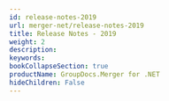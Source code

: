 ```yaml
---
id: release-notes-2019
url: merger-net/release-notes-2019
title: Release Notes - 2019
weight: 2
description: 
keywords: 
bookCollapseSection: true
productName: GroupDocs.Merger for .NET
hideChildren: False
---
```

